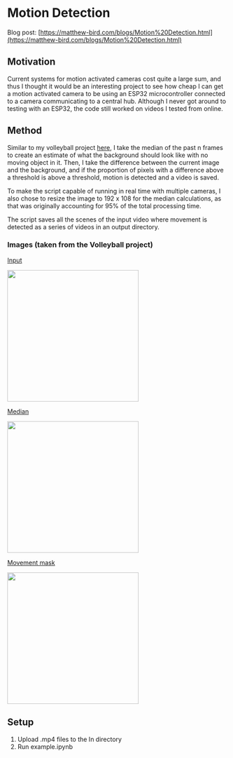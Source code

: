 # Motion Detection
Blog post: [https://matthew-bird.com/blogs/Motion%20Detection.html](https://matthew-bird.com/blogs/Motion%20Detection.html)

## Motivation
Current systems for motion activated cameras cost quite a large sum, and thus I thought it would be an interesting project to see how cheap I can get a motion activated camera to be using an ESP32 microcontroller connected to a camera communicating to a central hub. Although I never got around to testing with an ESP32, the code still worked on videos I tested from online. 

## Method
Similar to my volleyball project [here](https://matthew-bird.com/blogs/Body-World-Eye-Mapping.html), I take the median of the past n frames to create an estimate of what the background should look like with no moving object in it. Then, I take the difference between the current image and the background, and if the proportion of pixels with a difference above a threshold is above a threshold, motion is detected and a video is saved. 

To make the script capable of running in real time with multiple cameras, I also chose to resize the image to 192 x 108 for the median calculations, as that was originally accounting for 95% of the total processing time. 

The script saves all the scenes of the input video where movement is detected as a series of videos in an output directory. 

### Images (taken from the Volleyball project)
<ins>Input</ins>

<img width="300" alt="" src="https://github.com/user-attachments/assets/7e0de23f-ec21-415d-99fb-8aeeec2cbe24">

<ins>Median</ins>

<img width="300" alt="" src="https://github.com/user-attachments/assets/a69cbb11-b2bc-475b-ac3b-73f1d2eea2bc">

<ins>Movement mask</ins>

<img width="300" alt="" src="https://github.com/user-attachments/assets/46401ff6-493c-44b8-ac2b-f0ea40fb09fd">

## Setup
1. Upload .mp4 files to the In directory
2. Run example.ipynb
